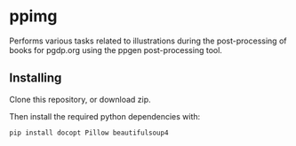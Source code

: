 # ppimg

Performs various tasks related to illustrations during the post-processing of books for pgdp.org using the ppgen post-processing tool.

## Installing

Clone this repository, or download zip.

Then install the required python dependencies with:

    pip install docopt Pillow beautifulsoup4
